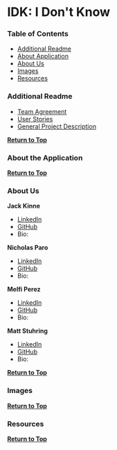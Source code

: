 # IDK: I Don't Know <a name="top"></a>

### Table of Contents
* [Additional Readme](#addreadme)
* [About Application](#aboutapp)
* [About Us](#aboutus)
* [Images](#images)
* [Resources](#resources)

### Additional Readme <a name="addreadme"></a>
* [Team Agreement](./assets/TEAMAGREEMENT.md)
* [User Stories](./assets/USERSTORIES.md)
* [General Project Description](./assets/pitch.md)

**[Return to Top](#top)**

### About the Application <a name="aboutapp"><a/>

**[Return to Top](#top)**

### About Us <a name="aboutus"><a/>

**Jack Kinne**
* [LinkedIn](https://www.linkedin.com/in/jackdkinne/)
* [GitHub](https://github.com/Bravelemming)
* Bio: 

**Nicholas Paro**
* [LinkedIn](https://www.linkedin.com/in/nparo/)
* [GitHub](https://github.com/paronicholas)
* Bio:

**Melfi Perez**
* [LinkedIn](https://www.linkedin.com/in/melfiperez/)
* [GitHub](https://github.com/perezm27)
* Bio:

**Matt Stuhring**
* [LinkedIn](https://www.linkedin.com/in/mattstuhring/)
* [GitHub](https://github.com/mattstuhring)
* Bio:
  
**[Return to Top](#top)**

### Images <a name="images"><a/>

**[Return to Top](#top)**

### Resources <a name="resources"><a/>

**[Return to Top](#top)**
